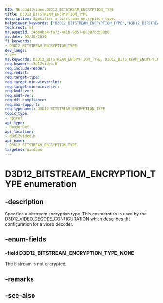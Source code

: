 ```yaml
---
UID: NE:d3d12video.D3D12_BITSTREAM_ENCRYPTION_TYPE
title: D3D12_BITSTREAM_ENCRYPTION_TYPE
description: Specifies a bitstream encryption type.
helpviewer_keywords: ["D3D12_BITSTREAM_ENCRYPTION_TYPE","D3D12_BITSTREAM_ENCRYPTION_TYPE",""]
tech.root: mf
ms.assetid: 54de4ba4-fa73-4d1b-9d57-86387bbb90b0
ms.date: 05/28/2019
f1_keywords:
- D3D12_BITSTREAM_ENCRYPTION_TYPE
dev_langs:
- c++
ms.keywords: D3D12_BITSTREAM_ENCRYPTION_TYPE, D3D12_BITSTREAM_ENCRYPTION_TYPE,
req.header: d3d12video.h
req.include-header: 
req.redist: 
req.target-type: 
req.target-min-winverclnt: 
req.target-min-winversvr: 
req.kmdf-ver: 
req.umdf-ver: 
req.ddi-compliance: 
req.max-support: 
req.typenames: D3D12_BITSTREAM_ENCRYPTION_TYPE
topic_type:
- apiref
api_type:
- HeaderDef
api_location:
- d3d12video.h
api_name:
- D3D12_BITSTREAM_ENCRYPTION_TYPE
targetos: Windows
---
```


# D3D12_BITSTREAM_ENCRYPTION_TYPE enumeration

## -description

Specifies a bitstream encryption type. This enumeration is used by the [D3D12\_VIDEO\_DECODE\_CONFIGURATION](ns-d3d12video-d3d12_video_decode_configuration.md) which describes the configuration for a video decoder.

## -enum-fields

### -field D3D12_BITSTREAM_ENCRYPTION_TYPE_NONE 

The bistream is not encrypted.

## -remarks

## -see-also
